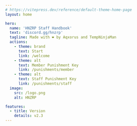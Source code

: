 ```yaml
---
# https://vitepress.dev/reference/default-theme-home-page
layout: home

hero:
  name: 'HNZRP Staff Handbook'
  text: 'discord.gg/hnzrp'
  tagline: Made with ❤️ by Aqxorus and TempNinjaMan
  actions:
    - theme: brand
      text: Start
      link: /welcome
    - theme: alt
      text: Member Punishment Key
      link: /punishments/member
    - theme: alt
      text: Staff Punishment Key
      link: /punishments/staff
  image:
    src: /logo.png
    alt: HNZRP

features:
  - title: Version
    details: v2.3
---
```

